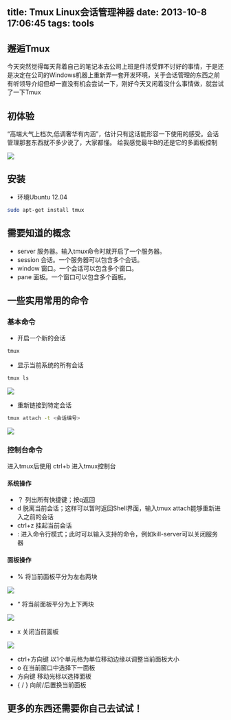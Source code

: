 title: Tmux Linux会话管理神器
date: 2013-10-8 17:06:45
tags: tools
---

## 邂逅Tmux

   今天突然觉得每天背着自己的笔记本去公司上班是件活受罪不讨好的事情，于是还是决定在公司的Windows机器上重新弄一套开发环境，关于会话管理的东西之前有听领导介绍但却一直没有机会尝试一下，刚好今天又闲着没什么事情做，就尝试了一下Tmux

## 初体验

 “高端大气上档次,低调奢华有内涵”，估计只有这话能形容一下使用的感受。会话管理那套东西就不多少说了，大家都懂。 给我感觉最牛B的还是它的多面板控制

![](http://media.tumblr.com/a134acdee31402e4d91b147397e6ae21/tumblr_inline_mucqivJE881sosno0.png)

<!-- more -->

## 安装

* 环境Ubuntu 12.04

```bash
sudo apt-get install tmux
```

## 需要知道的概念

* server    服务器。输入tmux命令时就开启了一个服务器。
* session   会话。一个服务器可以包含多个会话。
* window    窗口。一个会话可以包含多个窗口。
* pane  面板。一个窗口可以包含多个面板。

## 一些实用常用的命令

### 基本命令

* 开启一个新的会话

```bash
tmux
```

* 显示当前系统的所有会话

```bash
tmux ls
```

![](http://media.tumblr.com/ac9589bb921c65c0af88aae420012470/tumblr_inline_mucr4n5eWw1sosno0.png)


* 重新链接到特定会话

```bash
tmux attach -t <会话编号>
```

![](http://media.tumblr.com/f3cfb99e5105aa5398a6f1f518d3072d/tumblr_inline_mucrc8Yakl1sosno0.png)

### 控制台命令

进入tmux后使用 ctrl+b 进入tmux控制台

#### 系统操作

* ？ 列出所有快捷键；按q返回
* d 脱离当前会话；这样可以暂时返回Shell界面，输入tmux attach能够重新进入之前的会话
* ctrl+z 挂起当前会话
* : 进入命令行模式；此时可以输入支持的命令，例如kill-server可以关闭服务器

#### 面板操作

* % 将当前面板平分为左右两块

![](http://media.tumblr.com/b71f6d2f90c2a40b8d05cc1ca52e2f2d/tumblr_inline_mucrhc05gU1sosno0.png)

* “ 将当前面板平分为上下两块

![](http://media.tumblr.com/c527cce15b93d562f501b34574ac5765/tumblr_inline_mucre7xHJb1sosno0.png)

* x 关闭当前面板

![](http://media.tumblr.com/1d0eb920858a50863f2551b7adbdf859/tumblr_inline_mucribO2iM1sosno0.png)

* ctrl+方向键 以1个单元格为单位移动边缘以调整当前面板大小
* o 在当前窗口中选择下一面板
* 方向键 移动光标以选择面板
* { / } 向前/后置换当前面板

## 更多的东西还需要你自己去试试！
